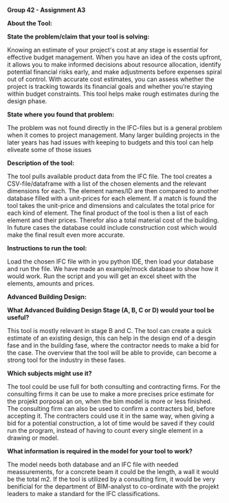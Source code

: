 **Group 42 - Assignment A3**

**About the Tool:**

**State the problem/claim that your tool is solving:**

Knowing an estimate of your project's cost at any stage is essential for effective budget management. When you have an idea of the costs upfront, it allows you to make informed decisions about resource allocation, identify potential financial risks early, and make adjustments before expenses spiral out of control. With accurate cost estimates, you can assess whether the project is tracking towards its financial goals and whether you’re staying within budget constraints. This tool helps make rough estimates during the design phase. 

**State where you found that problem:**

The problem was not found directly in the IFC-files but is a general problem when it comes to project management. Many larger building projects in the later years has had issues with keeping to budgets and this tool can help eliveate some of those issues

**Description of the tool:**

The tool pulls available product data from the IFC file. The tool creates a CSV-file/dataframe with a list of the chosen elements and the relevant dimensions for each. The element names/ID are then compared to another database filled with a unit-prices for each element. If a match is found the tool takes the unit-price and dimensions and calculates the total price for each kind of element. The final product of the tool is then a list of each element and their prices. Therefor also a total material cost of the building. In future cases the database could include construction cost which would make the final result even more accurate. 

**Instructions to run the tool:**

Load the chosen IFC file with in you python IDE, then load your database and run the file. We have made an example/mock database to show how it would work. Run the script and you will get an excel sheet with the elements, amounts and prices.


**Advanced Building Design:** 

**What Advanced Building Design Stage (A, B, C or D) would your tool be useful?**

This tool is mostly relevant in stage B and C. The tool can create a quick estimate of an existing design, this can help in the design end of a desgin fase and in the building fase, where the contractor needs to make a bid for the case. The overview that the tool will be able to provide, can become a strong tool for the industry in these fases. 

**Which subjects might use it?** 

The tool could be use full for both consulting and contracting firms. For the consulting firms it can be use to make a more precises price estimate for the projekt porposal an on, when the bim model is more or less finished. The consulting firm can also be used to confirm a contracters bid, before accepting it. 
The contracters could use it in the same way, when giving a bid for a potential construction, a lot of time would be saved if they could run the program, instead of having to count every single element in a drawing or model. 

**What information is required in the model for your tool to work?** 

The model needs both database and an IFC file with needed meassurements, for a concrete beam it could be the length, a wall it would be the total m2. If the tool is utilized by a consulting firm, it would be very benificial for the department of BIM-analyst to co-ordinate with the projekt leaders to make a standard for the IFC classifications. 
